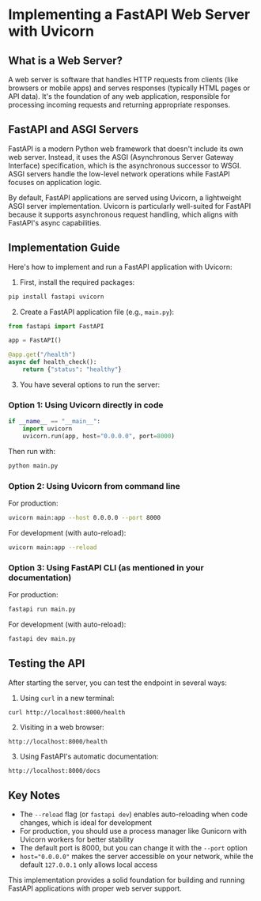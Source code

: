 # Implementing a FastAPI Web Server with Uvicorn

## What is a Web Server?
A web server is software that handles HTTP requests from clients 
(like browsers or mobile apps) and serves responses (typically HTML 
pages or API data). It's the foundation of any web application, 
responsible for processing incoming requests and returning appropriate 
responses.

## FastAPI and ASGI Servers
FastAPI is a modern Python web framework that doesn't include its
own web server. Instead, it uses the ASGI (Asynchronous Server Gateway
Interface) specification, which is the asynchronous successor to WSGI. 
ASGI servers handle the low-level network operations while FastAPI 
focuses on application logic.

By default, FastAPI applications are served using Uvicorn, a lightweight
ASGI server implementation. Uvicorn is particularly well-suited for FastAPI
because it supports asynchronous request handling, which aligns with 
FastAPI's async capabilities.

## Implementation Guide

Here's how to implement and run a FastAPI application with Uvicorn:

1. First, install the required packages:
```bash
pip install fastapi uvicorn
```

2. Create a FastAPI application file (e.g., `main.py`):
```python
from fastapi import FastAPI

app = FastAPI()

@app.get("/health")
async def health_check():
    return {"status": "healthy"}
```

3. You have several options to run the server:

### Option 1: Using Uvicorn directly in code
```python
if __name__ == "__main__":
    import uvicorn
    uvicorn.run(app, host="0.0.0.0", port=8000)
```
Then run with:
```bash
python main.py
```

### Option 2: Using Uvicorn from command line
For production:
```bash
uvicorn main:app --host 0.0.0.0 --port 8000
```

For development (with auto-reload):
```bash
uvicorn main:app --reload
```

### Option 3: Using FastAPI CLI (as mentioned in your documentation)
For production:
```bash
fastapi run main.py
```

For development (with auto-reload):
```bash
fastapi dev main.py
```

## Testing the API

After starting the server, you can test the endpoint in several ways:

1. Using `curl` in a new terminal:
```bash
curl http://localhost:8000/health
```

2. Visiting in a web browser:
```
http://localhost:8000/health
```

3. Using FastAPI's automatic documentation:
```
http://localhost:8000/docs
```

## Key Notes

- The `--reload` flag (or `fastapi dev`) enables auto-reloading when code changes, which is ideal for development
- For production, you should use a process manager like Gunicorn with Uvicorn workers for better stability
- The default port is 8000, but you can change it with the `--port` option
- `host="0.0.0.0"` makes the server accessible on your network, while the default `127.0.0.1` only allows local access

This implementation provides a solid foundation for building and running FastAPI applications with proper web server support.